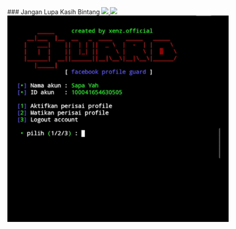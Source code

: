 

<div text-align="center">### Jangan Lupa Kasih Bintang
  <a href="https://github.com/xenzoffcial/ProfileGuard">
    <img src="https://raw.githubusercontent.com/catppuccin/catppuccin/main/assets/footers/gray0_ctp_on_line.svg?sanitize=true"/>
    <img src="https://readme-typing-svg.demolab.com/?lines=Facebook Profile Guard &font=Fira%20Code&center=true&width=440&height=45&color=00ff00&vCenter=true&pause=10&size=22" />
    <img src="https://raw.githubusercontent.com/xenzoffcial/ProfileGuard/main/assets/demo%20(2).gif"/>
  </a>
</div>

